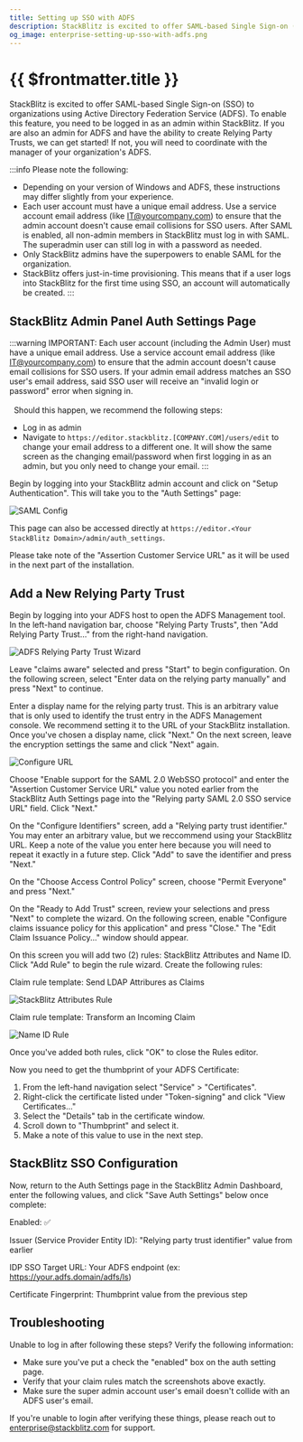 ```yaml
---
title: Setting up SSO with ADFS
description: StackBlitz is excited to offer SAML-based Single Sign-on (SSO) to organizations using Active Directory Federation Service (ADFS).
og_image: enterprise-setting-up-sso-with-adfs.png
---
```


# {{ $frontmatter.title }}

StackBlitz is excited to offer SAML-based Single Sign-on (SSO) to organizations using Active Directory Federation Service (ADFS). To enable this feature, you need to be logged in as an admin within StackBlitz. If you are also an admin for ADFS and have the ability to create Relying Party Trusts, we can get started! If not, you will need to coordinate with the manager of your organization's ADFS.

:::info Please note the following:

- Depending on your version of Windows and ADFS, these instructions may differ slightly from your experience.
- Each user account must have a unique email address. Use a service account email address (like IT@yourcompany.com) to ensure that the admin account doesn't cause email collisions for SSO users. After SAML is enabled, all non-admin members in StackBlitz must log in with SAML. The superadmin user can still log in with a password as needed.
- Only StackBlitz admins have the superpowers to enable SAML for the organization.
- StackBlitz offers just-in-time provisioning. This means that if a user logs into StackBlitz for the first time using SSO, an account will automatically be created.
:::

## StackBlitz Admin Panel Auth Settings Page

:::warning IMPORTANT: 
Each user account (including the Admin User) must have a unique email address. Use a service account email address (like IT@yourcompany.com) to ensure that the admin account doesn't cause email collisions for SSO users. If your admin email address matches an SSO user's email address, said SSO user will receive an "invalid login or password" error when signing in.  
\
&nbsp;
Should this happen, we recommend the following steps:
  - Log in as admin
  - Navigate to `https://editor.stackblitz.[COMPANY.COM]/users/edit` to change your email address to a different one. It will show the same screen as the changing email/password when first logging in as an admin, but you only need to change your email.
:::

Begin by logging into your StackBlitz admin account and click on "Setup Authentication". This will take you to the "Auth Settings" page:

![SAML Config](./assets/saml-config.png)

This page can also be accessed directly at `https://editor.<Your StackBlitz Domain>/admin/auth_settings`.

Please take note of the "Assertion Customer Service URL" as it will be used in the next part of the installation.

## Add a New Relying Party Trust

Begin by logging into your ADFS host to open the ADFS Management tool. In the left-hand navigation bar, choose "Relying Party Trusts", then "Add Relying Party Trust..." from the right-hand navigation.

![ADFS Relying Party Trust Wizard](./assets/adfs-sso/adfs-party-trust-wizard.png)

Leave "claims aware" selected and press "Start" to begin configuration. On the following screen, select "Enter data on the relying party manually" and press "Next" to continue.

Enter a display name for the relying party trust. This is an arbitrary value that is only used to identify the trust entry in the ADFS Management console. We recommend setting it to the URL of your StackBlitz installation. Once you've chosen a display name, click "Next." On the next screen, leave the encryption settings the same and click "Next" again.

![Configure URL](./assets/adfs-sso/party-trust-url.png)

Choose "Enable support for the SAML 2.0 WebSSO protocol" and enter the "Assertion Customer Service URL" value you noted earlier from the StackBlitz Auth Settings page into the "Relying party SAML 2.0 SSO service URL" field. Click "Next."

On the "Configure Identifiers" screen, add a "Relying party trust identifier." You may enter an arbitrary value, but we reccommend using your StackBlitz URL. Keep a note of the value you enter here because you will need to repeat it exactly in a future step. Click "Add" to save the identifier and press "Next."

On the "Choose Access Control Policy" screen, choose "Permit Everyone" and press "Next."

On the "Ready to Add Trust" screen, review your selections and press "Next" to complete the wizard. On the following screen, enable "Configure claims issuance policy for this application" and press "Close." The "Edit Claim Issuance Policy..." window should appear.

On this screen you will add two (2) rules: StackBlitz Attributes and Name ID. Click "Add Rule" to begin the rule wizard. Create the following rules:

Claim rule template: Send LDAP Attribures as Claims

![StackBlitz Attributes Rule](./assets/adfs-sso/stackblitz-attributes.png)

Claim rule template: Transform an Incoming Claim

![Name ID Rule](./assets/adfs-sso/name-id.png)

Once you've added both rules, click "OK" to close the Rules editor.

Now you need to get the thumbprint of your ADFS Certificate: 

1. From the left-hand navigation select "Service" > "Certificates".
2. Right-click the certificate listed under "Token-signing" and click "View Certificates..."
3. Select the "Details" tab in the certificate window.
4. Scroll down to "Thumbprint" and select it.
5. Make a note of this value to use in the next step.

## StackBlitz SSO Configuration

Now, return to the Auth Settings page in the StackBlitz Admin Dashboard, enter the following values, and click "Save Auth Settings" below once complete:

Enabled: ✅

Issuer (Service Provider Entity ID): "Relying party trust identifier" value from earlier

IDP SSO Target URL: Your ADFS endpoint (ex: https://your.adfs.domain/adfs/ls)

Certificate Fingerprint: Thumbprint value from the previous step

## Troubleshooting

Unable to log in after following these steps? Verify the following information:

- Make sure you've put a check the "enabled" box on the auth setting page.
- Verify that your claim rules match the screenshots above exactly.
- Make sure the super admin account user's email doesn't collide with an ADFS user's email.

If you're unable to login after verifying these things, please reach out to [enterprise@stackblitz.com](mailto:enterprise@stackblitz.com) for support.
